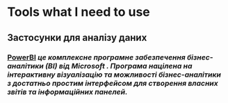 # Tools what I need to use
## Застосунки для аналізу даних
### [PowerBI](https://powerbi.microsoft.com/en-us/) _це комплексне програмне забезпечення бізнес-аналітики (BI) від Microsoft . Програма націлена на інтерактивну візуалізацію та можливості бізнес-аналітики з достатньо простим інтерфейсом для створення власних звітів та інформаційних панелей._
